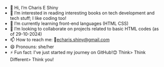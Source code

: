 - 👋 Hi, I’m Charis E Shiny
- 👀 I’m interested in reading interesting books on tech development and tech stuff; I like coding too!
- 🌱 I’m currently learning front-end languages (HTML CSS)
- 💞️ I’m looking to collaborate on projects related to basic HTML codes (as of 29-10-2024)
- 📫 How to reach me: 📧echaris.shiny@gmail.com
- 😄 Pronouns: she/her
- ⚡ Fun fact: I've just started my journey on GitHub!😊 Think> Think Different> Think you!

<!---
Charis-E-Shiny/Charis-E-Shiny is a ✨ special ✨ repository because its `README.md` (this file) appears on your GitHub profile.
You can click the Preview link to take a look at your changes.
--->
